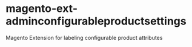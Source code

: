 magento-ext-adminconfigurableproductsettings
============================================

Magento Extension for labeling configurable product attributes
